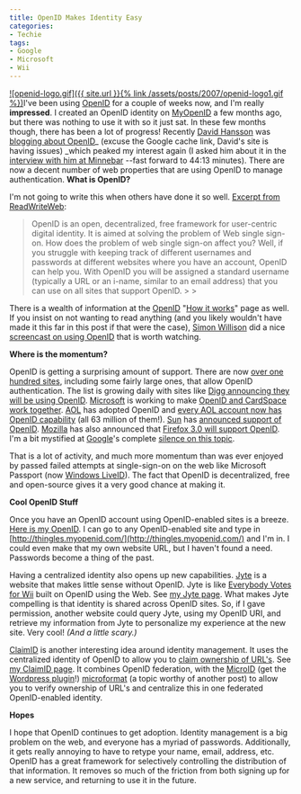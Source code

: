 ```yaml
---
title: OpenID Makes Identity Easy
categories:
- Techie
tags:
- Google
- Microsoft
- Wii
---
```


[![openid-logo.gif]({{ site.url }}{% link /assets/posts/2007/openid-logo1.gif %})](http://www.openid.net/)I've been using [OpenID](http://www.openid.net/) for a couple of weeks now, and I'm really **impressed**. I created an OpenID identity on [MyOpenID](http://www.myopenid.com/) a few months ago, but there was nothing to use it with so it just sat. In these few months though, there has been a lot of progress! Recently [David Hansson](http://www.loudthinking.com/) was [blogging about OpenID](http://72.14.209.104/search?q=cache:U1E1_gBCiWUJ:www.loudthinking.com/arc/000604.html+openid+site:loudthinking.com&hl=en&ct=clnk&cd=1&gl=us&client=firefox-a)_ (excuse the Google cache link, David's site is having issues) _which peaked my interest again (I asked him about it in the [interview with him at Minnebar](/thingelstad/minnebar-2007) --fast forward to 44:13 minutes). There are now a decent number of web properties that are using OpenID to manage authentication.
**What is OpenID?**

I'm not going to write this when others have done it so well. [Excerpt from ReadWriteWeb](http://www.readwriteweb.com/archives/microsoft_openid_five_key_takeaways.php):

<blockquote>OpenID is an open, decentralized, free framework for user-centric digital identity. It is aimed at solving the problem of Web single sign-on. How does the problem of web single sign-on affect you? Well, if you struggle with keeping track of different usernames and passwords at different websites where you have an account, OpenID can help you. With OpenID you will be assigned a standard username (typically a URL or an i-name, similar to an email address) that you can use on all sites that support OpenID.
> 
> </blockquote>

There is a wealth of information at the [OpenID](http://openid.net/) "[How it works](http://openid.net/about.bml)" page as well. If you insist on not wanting to read anything (and you likely wouldn't have made it this far in this post if that were the case), [Simon Willison](http://simonwillison.net/2006/Dec/22/screencast/) did a nice [screencast on using OpenID](http://simonwillison.net/2006/openid-screencast/) that is worth watching.

**Where is the momentum?**

OpenID is getting a surprising amount of support. There are now [over one hundred sites](https://www.myopenid.com/directory), including some fairly large ones, that allow OpenID authentication. The list is growing daily with sites like [Digg announcing they will be using OpenID](http://www.techcrunch.com/2007/02/20/kevin-rose-at-fowa-digg-adopts-openid/). [Microsoft](http://www.microsoft.com/) is working to make [OpenID and CardSpace work together](http://www.readwriteweb.com/archives/microsoft_openid_five_key_takeaways.php). [AOL](http://www.aol.com/) has adopted OpenID and [every AOL account now has OpenID capability](http://dev.aol.com/aol-and-63-million-openids) (all 63 million of them!). [Sun](http://www.sun.com/) has [announced support of OpenID](http://radar.oreilly.com/archives/2007/05/sun_supports_op.html). [Mozilla](http://www.mozilla.org/) has also announced that [Firefox 3.0 will support OpenID](http://radar.oreilly.com/archives/2007/01/firefox_30_requ.html). I'm a bit mystified at [Google](http://www.google.com/)'s complete [silence on this topic](http://blog.javia.org/?p=44).

That is a lot of activity, and much more momentum than was ever enjoyed by passed failed attempts at single-sign-on on the web like Microsoft Passport (now [Windows LiveID](https://accountservices.passport.net/)). The fact that OpenID is decentralized, free and open-source gives it a very good chance at making it.

**Cool OpenID Stuff**

Once you have an OpenID account using OpenID-enabled sites is a breeze. [Here is my OpenID](http://thingles.myopenid.com/). I can go to any OpenID-enabled site and type in [http://thingles.myopenid.com/](http://thingles.myopenid.com/) and I'm in. I could even make that my own website URL, but I haven't found a need. Passwords become a thing of the past.

Having a centralized identity also opens up new capabilities. [Jyte](http://jyte.com/) is a website that makes little sense without OpenID. Jyte is like [Everybody Votes for Wii](/thingelstad/everyone-votes-on-wii) built on OpenID using the Web. See [my Jyte page](http://jyte.com/profile/thingles.myopenid.com). What makes Jyte compelling is that identity is shared across OpenID sites. So, if I gave permission, another website could query Jyte, using my OpenID URI, and retrieve my information from Jyte to personalize my experience at the new site. Very cool! _(And a little scary.)_

[ClaimID](http://claimid.com/) is another interesting idea around identity management. It uses the centralized identity of OpenID to allow you to [claim ownership of URL's](http://claimid.com/account/help). See [my ClaimID page](http://claimid.com/thingles). It combines OpenID federation, with the [MicroID](http://www.microid.org/) (get the [Wordpress plugin](http://www.richardkmiller.com/blog/archives/2006/03/microid-plugin-for-wordpress)!) [microformat](http://microformats.org/) (a topic worthy of another post) to allow you to verify ownership of URL's and centralize this in one federated OpenID-enabled identity.

**Hopes**

I hope that OpenID continues to get adoption. Identity management is a big problem on the web, and everyone has a myriad of passwords. Additionally, it gets really annoying to have to retype your name, email, address, etc. OpenID has a great framework for selectively controlling the distribution of that information. It removes so much of the friction from both signing up for a new service, and returning to use it in the future.
